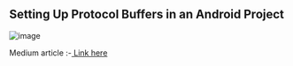## Setting Up Protocol Buffers in an Android Project
![image](https://github.com/Vishwajith-Shettigar/Setup-Protobuf-in-an-Android-project/assets/76042077/3656d2ee-1ed7-4f05-8c2f-7da103df2d17)

Medium article :-[ Link here](https://medium.com/@zekromvishwa56789/setting-up-protocol-buffers-in-an-android-project-8f7bad31981f)

